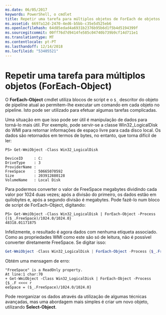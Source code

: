 ```yaml
---
ms.date: 06/05/2017
keywords: PowerShell, o cmdlet
title: Repetir uma tarefa para múltiplos objetos de ForEach de objetos
ms.assetid: 6697a12d-2470-4ed6-b5bb-c35e5d525eb6
ms.openlocfilehash: 64d85edad4a6931b2376b95b6d1f5b4d5194399f
ms.sourcegitcommit: 00ff76d7d9414fe585c04740b739b9cf14d711e1
ms.translationtype: MT
ms.contentlocale: pt-PT
ms.lasthandoff: 12/14/2018
ms.locfileid: "53405521"
---
```

# <a name="repeating-a-task-for-multiple-objects-foreach-object"></a>Repetir uma tarefa para múltiplos objetos (ForEach-Object)

O **ForEach-Object** cmdlet utiliza blocos de script e o `$_` descritor do objeto de pipeline atual ao permitem-lhe executar um comando em cada objeto no pipeline. Isto pode ser utilizado para efetuar algumas tarefas complicadas.

Uma situação em que isso pode ser útil é manipulação de dados para torná-lo mais útil. Por exemplo, pode servir-se a classe Win32_LogicalDisk do WMI para retornar informações de espaço livre para cada disco local. Os dados são retornados em termos de bytes, no entanto, que torna difícil de ler:

```
PS> Get-WmiObject -Class Win32_LogicalDisk

DeviceID     : C:
DriveType    : 3
ProviderName :
FreeSpace    : 50665070592
Size         : 203912880128
VolumeName   : Local Disk
```

Para podermos converter o valor de FreeSpace megabytes dividindo cada valor por 1024 duas vezes; após a divisão do primeiro, os dados estão em quilobytes e, após a segundo divisão é megabytes. Pode fazê-lo num bloco de script de ForEach-Object, digitando:

```
PS> Get-WmiObject -Class Win32_LogicalDisk | ForEach-Object -Process {($_.FreeSpace)/1024.0/1024.0}
48318.01171875
```

Infelizmente, o resultado é agora dados com nenhuma etiqueta associado. Como as propriedades WMI como este são só de leitura, não é possível converter diretamente FreeSpace. Se digitar isso:

```powershell
Get-WmiObject -Class Win32_LogicalDisk | ForEach-Object -Process {$_.FreeSpace = ($_.FreeSpace)/1024.0/1024.0}
```

Obtém uma mensagem de erro:

```output
"FreeSpace" is a ReadOnly property.
At line:1 char:70
+ Get-WmiObject -Class Win32_LogicalDisk | ForEach-Object -Process {$_.F <<<< r
eeSpace = ($_.FreeSpace)/1024.0/1024.0}
```

Pode reorganizar os dados através da utilização de algumas técnicas avançadas, mas uma abordagem mais simples é criar um novo objeto, utilizando **Select-Object**.